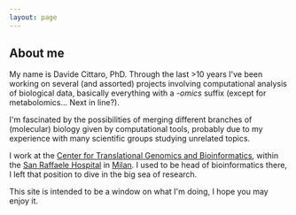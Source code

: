 ```yaml
---
layout: page
---
```


## About me

My name is Davide Cittaro, PhD. Through the last >10 years I've been working on several (and assorted) projects involving computational analysis of biological data, basically everything with a _-omics_ suffix (except for metabolomics... Next in line?).

I'm fascinated by the possibilities of merging different branches of (molecular) biology given by computational tools, probably due to my experience with many scientific groups studying unrelated topics. 

I work at the [Center for Translational Genomics and Bioinformatics](http://www.hsr.it/research/organization/divisions-centers/center-for-translational-genomics-and-bioinformatics/), within the [San Raffaele Hospital](http://www.hsr.it) in [Milan](http://www.turismo.milano.it/wps/portal/tur/en). I used to be head of bioinformatics there, I left that position to dive in the big sea of research.

This site is intended to be a window on what I'm doing, I hope you may enjoy it.
